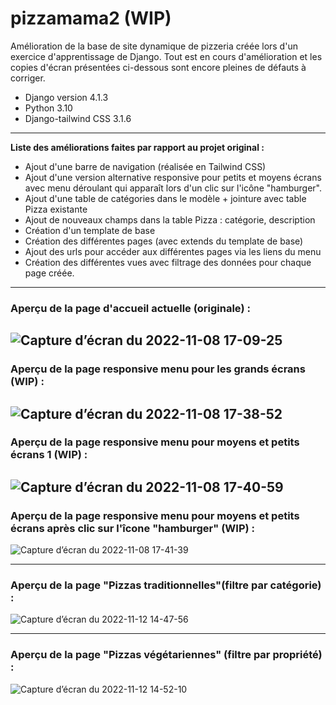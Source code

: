 # pizzamama2 (WIP)

Amélioration de la base de site dynamique de pizzeria créée lors d'un exercice d'apprentissage de Django.
Tout est en cours d'amélioration et les copies d'écran présentées ci-dessous sont encore pleines de défauts à corriger.

- Django version 4.1.3
- Python 3.10
- Django-tailwind CSS 3.1.6

---
**Liste des améliorations faites par rapport au projet original :**

- Ajout d'une barre de navigation (réalisée en Tailwind CSS)
- Ajout d'une version alternative responsive pour petits et moyens écrans avec menu déroulant qui apparaît lors d'un clic
sur l'icône "hamburger".
- Ajout d'une table de catégories dans le modèle + jointure avec table Pizza existante
- Ajout de nouveaux champs dans la table Pizza : catégorie, description
- Création d'un template de base
- Création des différentes pages (avec extends du template de base)
- Ajout des urls pour accéder aux différentes pages via les liens du menu
- Création des différentes vues avec filtrage des données pour chaque page créée.


---

### Aperçu de la page d'accueil actuelle (originale) :
![Capture d’écran du 2022-11-08 17-09-25](https://user-images.githubusercontent.com/103674276/200616353-5ebe01b0-3a21-4046-829b-69339a1dd89b.png)
---

### Aperçu de la page responsive menu pour les grands écrans (WIP) :
![Capture d’écran du 2022-11-08 17-38-52](https://user-images.githubusercontent.com/103674276/200623393-539e6775-48ec-401d-9896-f672479b781b.png)
---

### Aperçu de la page responsive menu pour moyens et petits écrans 1 (WIP) :
![Capture d’écran du 2022-11-08 17-40-59](https://user-images.githubusercontent.com/103674276/200623870-a70ee621-2694-4619-84a3-9f6ff6bdc6ab.png)
---

### Aperçu de la page responsive menu pour moyens et petits écrans après clic sur l'îcone "hamburger" (WIP) :
![Capture d’écran du 2022-11-08 17-41-39](https://user-images.githubusercontent.com/103674276/200623985-903f3584-0b64-40af-bcef-a241b9d058ac.png)

---

### Aperçu de la page "Pizzas traditionnelles"(filtre par catégorie) :
![Capture d’écran du 2022-11-12 14-47-56](https://user-images.githubusercontent.com/103674276/201477127-4f9b3cbb-3f85-421a-b065-7ad0405a431a.png)

---
### Aperçu de la page "Pizzas végétariennes" (filtre par propriété) :
![Capture d’écran du 2022-11-12 14-52-10](https://user-images.githubusercontent.com/103674276/201477245-7b630af5-b0fb-4039-b740-a46f7aa9f1d1.png)
